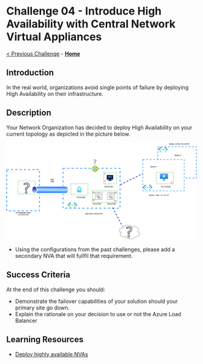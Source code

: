 # Challenge 04 - Introduce High Availability with Central Network Virtual Appliances

[< Previous Challenge](./Challenge-03.md) - **[Home](../README.md)**


## Introduction
  
In the real world, organizations avoid single points of failure by deploying High Availability on their infrastructure. 

## Description

Your Network Organization has decided to deploy High Availability on your current topology as depicted in the picture below. 

![ARS_SDWAN](./Resources/media/azurerouteserver-challenge4.png)
  
- Using the configurations from the past challenges, please add a secondary NVA that will fullfil that requirement.

## Success Criteria

At the end of this challenge you should: 

- Demonstrate the failover capabilities of your solution should your primary site go down.
- Explain the rationale on your decision to use or not the Azure Load Balancer


## Learning Resources

- [Deploy highly available NVAs](https://docs.microsoft.com/en-us/azure/architecture/reference-architectures/dmz/nva-ha#azure-route-server)

